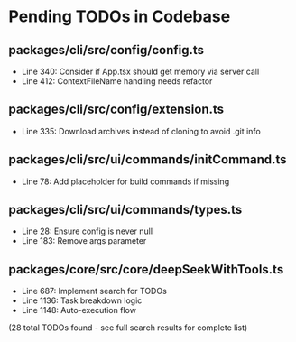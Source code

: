 # Pending TODOs in Codebase

## packages/cli/src/config/config.ts
- Line 340: Consider if App.tsx should get memory via server call
- Line 412: ContextFileName handling needs refactor

## packages/cli/src/config/extension.ts
- Line 335: Download archives instead of cloning to avoid .git info

## packages/cli/src/ui/commands/initCommand.ts
- Line 78: Add placeholder for build commands if missing

## packages/cli/src/ui/commands/types.ts
- Line 28: Ensure config is never null
- Line 183: Remove args parameter

## packages/core/src/core/deepSeekWithTools.ts
- Line 687: Implement search for TODOs
- Line 1136: Task breakdown logic
- Line 1148: Auto-execution flow

(28 total TODOs found - see full search results for complete list)